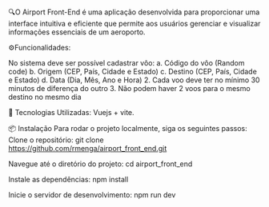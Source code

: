 🔍O Airport Front-End é uma aplicação desenvolvida para proporcionar uma interface intuitiva e eficiente que permite aos usuários gerenciar e visualizar informações essenciais de um aeroporto.

⚙️Funcionalidades:

No sistema deve ser possível cadastrar vôo: 
a. Código do vôo (Random code)
b. Origem (CEP, País, Cidade e Estado)
c. Destino (CEP, País, Cidade e Estado)
d. Data (Dia, Mês, Ano e Hora)
2. Cada voo deve ter no mínimo 30 minutos de diferença do outro
3. Não podem haver 2 voos para o mesmo destino no mesmo dia

🚀 Tecnologias Utilizadas:
      Vuejs + vite.

📦 Instalação
Para rodar o projeto localmente, siga os seguintes passos:
Clone o repositório: git clone https://github.com/rmenga/airport_front_end.git

Navegue até o diretório do projeto: cd airport_front_end

Instale as dependências: npm install

Inicie o servidor de desenvolvimento: npm run dev
